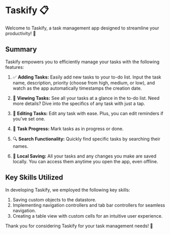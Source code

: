 # Taskify 📋

Welcome to Taskify, a task management app designed to streamline your productivity! 🚀

## Summary

Taskify empowers you to efficiently manage your tasks with the following features:

1. ✅ **Adding Tasks:** Easily add new tasks to your to-do list. Input the task name, description, priority (choose from high, medium, or low), and watch as the app automatically timestamps the creation date.

2. 📝 **Viewing Tasks:** See all your tasks at a glance in the to-do list. Need more details? Dive into the specifics of any task with just a tap.

3. 🔄 **Editing Tasks:** Edit any task with ease. Plus, you can edit reminders if you've set one.

4. 🚧 **Task Progress:** Mark tasks as in progress or done.

5. 🔍 **Search Functionality:** Quickly find specific tasks by searching their names.

6. 💾 **Local Saving:** All your tasks and any changes you make are saved locally. You can access them anytime you open the app, even offline.

## Key Skills Utilized

In developing Taskify, we employed the following key skills:

1. Saving custom objects to the datastore.
2. Implementing navigation controllers and tab bar controllers for seamless navigation.
3. Creating a table view with custom cells for an intuitive user experience.

Thank you for considering Taskify for your task management needs! 🙌
